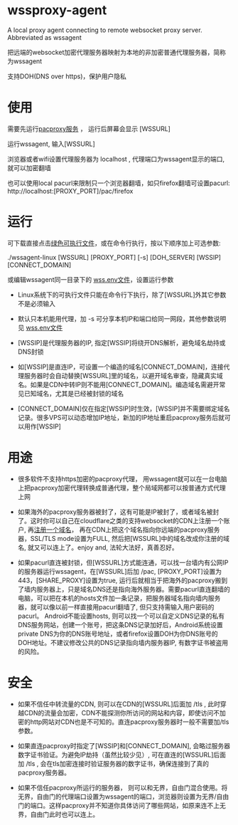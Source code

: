 # wssproxy-agent
A local proxy agent connecting to remote websocket proxy server. Abbreviated as wssagent

把远端的websocket加密代理服务器映射为本地的非加密普通代理服务器，简称为wssagent

支持DOH(DNS over https)，保护用户隐私


# 使用

需要先运行[pacproxy服务](https://github.com/httpgate/pacproxy.js) ， 运行后屏幕会显示 [WSSURL]

运行wssagent, 输入[WSSURL]

浏览器或者wifi设置代理服务器为 localhost , 代理端口为wssagent显示的端口, 就可以加密翻墙

也可以使用local pacurl来限制只一个浏览器翻墙，如只firefox翻墙可设置pacurl: http://localhost:[PROXY_PORT]/pac/firefox


# 运行

可下载直接点击[绿色可执行文件](https://github.com/httpgate/resouces/tree/main/wssproxy-agent)，或在命令行执行，按以下顺序加上可选参数:

./wssagent-linux  [WSSURL]  [PROXY_PORT]  [-s]  [DOH_SERVER]  [WSSIP]  [CONNECT_DOMAIN]

或编辑wssagent同一目录下的 [wss.env文件](wss.env)，设置运行参数

* Linux系统下的可执行文件只能在命令行下执行，除了[WSSURL]外其它参数不是必须输入

* 默认只本机能用代理，加 -s 可分享本机IP和端口给同一网段，其他参数说明见 [wss.env文件](wss.env)

* [WSSIP]是代理服务器的IP, 指定[WSSIP]将绕开DNS解析，避免域名劫持或DNS封锁

* 如[WSSIP]是直连IP，可设置一个编造的域名[CONNECT_DOMAIN]，连接代理服务器时会自动替换[WSSURL]里的域名，以避开域名审查，隐藏真实域名。如果是CDN中转IP则不能用[CONNECT_DOMAIN]。编造域名需避开常见已知域名，尤其是已经被封锁的域名

* [CONNECT_DOMAIN]仅在指定[WSSIP]时生效，[WSSIP]并不需要绑定域名记录。很多VPS可以动态增加IP地址，新加的IP地址重启pacproxy服务后就可以用作[WSSIP]


# 用途

* 很多软件不支持https加密的pacproxy代理， 用wssagent就可以在一台电脑上把pacproxy加密代理转换成普通代理，整个局域网都可以按普通方式代理上网

* 如果海外的pacproxy服务器被封了，这有可能是IP被封了，或者域名被封了。这时你可以自己在cloudflare之类的支持websocket的CDN上注册一个账户, 再[注册一个域名](https://github.com/httpgate/pacproxy.js/blob/main/documents/About_Domain_ZH.md)， 再在CDN上把这个域名指向你远端的pacproxy服务器，SSL/TLS mode设置为FULL, 然后把[WSSURL]中的域名改成你注册的域名, 就又可以连上了。enjoy and, 法轮大法好，真善忍好。

* 如果pacurl直连被封锁，但[WSSURL]方式能连通，可以找一台墙内有公网IP的服务器运行wssagent，在[WSSURL]后加 /pac, [PROXY_PORT]设置为443，[SHARE_PROXY]设置为true, 运行后就相当于把海外的pacproxy搬到了墙内服务器上，只是域名DNS还是指向海外服务器。需要pacurl直连翻墙的电脑，可以把在本机的hosts文件加一条记录，把服务器域名指向墙内服务器，就可以像以前一样直接用pacurl翻墙了, 但只支持需输入用户密码的pacurl。 Android不能设置hosts, 则可以找一个可以自定义DNS记录的私有DNS服务网站，创建一个账号，把这条DNS记录加好后，Android系统设置private DNS为你的DNS账号地址，或者firefox设置DOH为你DNS账号的DOH地址。不建议修改公共的DNS记录指向墙内服务器IP, 有数字证书被盗用的风险。


# 安全

* 如果不信任中转流量的CDN, 则可以在CDN的[WSSURL]后面加 /tls , 此时穿越CDN的流量会加密，CDN不能探测你所访问的网站和内容，即使访问不加密的http网站对CDN也是不可知的。直连pacproxy服务器时一般不需要加/tls参数。

* 如果直连pacproxy时指定了[WSSIP]和[CONNECT_DOMAIN], 会略过服务器数字证书验证。为避免IP劫持（虽然比较少见）, 可在直连的[WSSURL]后面加 /tls , 会在tls加密连接时验证服务器的数字证书，确保连接到了真的pacproxy服务器。

* 如果不信任pacproxy所运行的服务器， 则可以和无界，自由门混合使用。将无界，自由门的代理端口设置为wssagent的端口，浏览器则设置为无界/自由门的端口。这样pacproxy并不知道你具体访问了哪些网站，如原来连不上无界，自由门此时也可以连上。